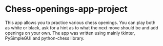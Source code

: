 # Chess-openings-app-project

This app allows you to practice various chess openings. You can play both as white or black, ask for a hint as to what the next move should be and add openings on your own. The app was written using mainly tkinter, PySimpleGUI and python-chess library.
